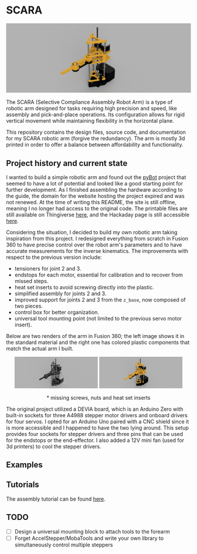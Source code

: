 # SCARA

![Preview](media/preview.png)

The SCARA (Selective Compliance Assembly Robot Arm) is a type of robotic arm designed for tasks requiring high precision and speed, like assembly and pick-and-place operations. Its configuration allows for rigid vertical movement while maintaining flexibility in the horizontal plane. 

This repository contains the design files, source code, and documentation for my SCARA robotic arm (forgive the redundancy). The arm is mostly 3d printed in order to offer a balance between affordability and functionality.

## Project history and current state

I wanted to build a simple robotic arm and found out the [pyBot](https://jjrobots.com/) project that seemed to have a lot of potential and looked like a good starting point for further development. As I finished assembling the hardware according to the guide, the domain for the website hosting the project expired and was not renewed. At the time of writing this README, the site is still offline, meaning I no longer had access to the original code. The printable files are still available on Thingiverse [here](https://www.thingiverse.com/thing:4579405), and the Hackaday page is still accessible [here](https://hackaday.io/project/175419-pybot-scara-robotic-arm-3d-printed-python).

Considering the situation, I decided to build my own robotic arm taking inspiration from this project. I redesigned everything from scratch in Fusion 360 to have precise control over the robot arm's parameters and to have accurate measurements for the inverse kinematics. The improvements with respect to the previous version include:

- tensioners for joint 2 and 3.
- endstops for each motor, essential for calibration and to recover from missed steps.
- heat set inserts to avoid screwing directly into the plastic.
- simplified assembly for joints 2 and 3.
- improved support for joints 2 and 3 from the `z_base`, now composed of two pieces.
- control box for better organization.
- universal tool mounting point (not limited to the previous servo motor insert).

Below are two renders of the arm in Fusion 360; the left image shows it in the standard material and the right one has colored plastic components that match the actual arm I built.

<p align="center">
  <img src="media/SCARA.png" alt="Standard Material" width="45%" />
  <img src="media/SCARA_colored.png" alt="Colored Plastic" width="45%" />
  <p align="center">* missing screws, nuts and heat set inserts</p>
</p>

The original project utilized a DEVIA board, which is an Arduino Zero with built-in sockets for three A4988 stepper motor drivers and onboard drivers for four servos. I opted for an Arduino Uno paired with a CNC shield since it is more accessible and I happened to have the two lying around. This setup provides four sockets for stepper drivers and three pins that can be used for the endstops or the end-effector. I also added a 12V mini fan (used for 3d printers) to cool the stepper drivers.

## Examples

## Tutorials

The assembly tutorial can be found [here](https://instructions.online/?id=12092-scara).

## TODO

- [ ] Design a universal mounting block to attach tools to the forearm
- [ ] Forget AccelStepper/MobaTools and write your own library to simultaneously control multiple steppers
